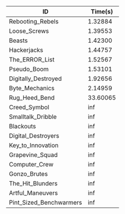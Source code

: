 |ID|Time(s)|
|-|-|
|Rebooting_Rebels|1.32884|
|Loose_Screws|1.39553|
|Beasts|1.42300|
|Hackerjacks|1.44757|
|The_ERROR_List|1.52567|
|Pseudo_Boom|1.53101|
|Digitally_Destroyed|1.92656|
|Byte_Mechanics|2.14959|
|Rug_Heed_Bend|33.60065|
|Creed_Symbol|inf|
|Smalltalk_Dribble|inf|
|Blackouts|inf|
|Digital_Destroyers|inf|
|Key_to_Innovation|inf|
|Grapevine_Squad|inf|
|Computer_Crew|inf|
|Gonzo_Brutes|inf|
|The_Hit_Blunders|inf|
|Artful_Maneuvers|inf|
|Pint_Sized_Benchwarmers|inf|
